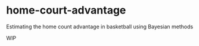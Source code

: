 # home-court-advantage
Estimating the home count advantage in basketball using Bayesian methods

WIP
